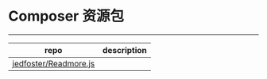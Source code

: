 # Composer 资源包

---

 repo | description
 -----|-------------
 [jedfoster/Readmore.js](https://github.com/jedfoster/Readmore.js) | 